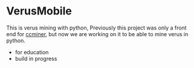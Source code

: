 # VerusMobile
This is verus mining with python, Previously this project was only a front end for [ccminer](https://github.com/monkins1010/ccminer), but now we are working on it to be able to mine verus in python.
- for education
- build in progress
